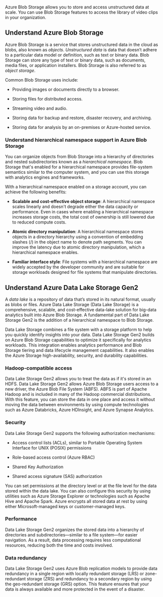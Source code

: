 Azure Blob Storage allows you to store and access unstructured data at scale. You can use Blob Storage features to access the library of video clips in your organization.

## Understand Azure Blob Storage

Azure Blob Storage is a service that stores unstructured data in the cloud as blobs, also known as *objects*. *Unstructured data* is data that doesn’t adhere to a particular data model or definition, such as text or binary data. Blob Storage can store any type of text or binary data, such as documents, media files, or application installers. Blob Storage is also referred to as *object storage*.

Common Blob Storage uses include:

- Providing images or documents directly to a browser.

- Storing files for distributed access.

- Streaming video and audio.

- Storing data for backup and restore, disaster recovery, and archiving.

- Storing data for analysis by an on-premises or Azure-hosted service.

### Understand hierarchical namespace support in Azure Blob Storage

You can organize objects from Blob Storage into a hierarchy of directories and nested subdirectories known as a *hierarchical namespace*. Blob Storage that's enabled for a hierarchical namespace provides file-system semantics similar to the computer system, and you can use this storage with analytics engines and frameworks.

With a hierarchical namespace enabled on a storage account, you can achieve the following benefits:

- **Scalable and cost-effective object storage**: A hierarchical namespace scales linearly and doesn't degrade either the data capacity or performance. Even in cases where enabling a hierarchical namespace increases storage costs, the total cost of ownership is still lowered due to reduced compute costs.

- **Atomic directory manipulation**: A hierarchical namespace stores objects in a directory hierarchy using a convention of embedding slashes (/) in the object name to denote path segments. You can improve the latency due to atomic directory manipulation, which a hierarchical namespace enables.

- **Familiar interface style**: File systems with a hierarchical namespace are widely accepted by the developer community and are suitable for storage workloads designed for file systems that manipulate directories.

## Understand Azure Data Lake Storage Gen2

A *data lake* is a repository of data that’s stored in its natural format, usually as blobs or files. Azure Data Lake Storage (Data Lake Storage) is a comprehensive, scalable, and cost-effective data-lake solution for big-data analytics built into Azure Blob Storage. A fundamental part of Data Lake Storage Gen2 is the addition of a hierarchical namespace to Blob Storage.

Data Lake Storage combines a file system with a storage platform to help you quickly identify insights into your data. Data Lake Storage Gen2 builds on Azure Blob Storage capabilities to optimize it specifically for analytics workloads. This integration enables analytics performance and Blob Storage tiering and data lifecycle management capabilities. It also enables the Azure Storage high-availability, security, and durability capabilities.

### Hadoop-compatible access

Data Lake Storage Gen2 allows you to treat the data as if it's stored in an HDFS. Data Lake Storage Gen2 allows Azure Blob Storage users access to a new driver, the Azure Blob File System (ABFS). ABFS is part of Apache Hadoop and is included in many of the Hadoop commercial distributions. With this feature, you can store the data in one place and access it without moving the data between environments by using compute technologies such as Azure Databricks, Azure HDInsight, and Azure Synapse Analytics.

### Security

Data Lake Storage Gen2 supports the following authorization mechanisms:

- Access control lists (ACLs), similar to Portable Operating System Interface for UNIX (POSIX) permissions

- Role-based access control (Azure RBAC)

- Shared Key Authorization

- Shared access signature (SAS) authorization

You can set permissions at the directory level or at the file level for the data stored within the data lake. You can also configure this security by using utilities such as Azure Storage Explorer or technologies such as Apache Hive and Apache Spark. Azure encrypts all stored data at rest by using either Microsoft-managed keys or customer-managed keys.

### Performance

Data Lake Storage Gen2 organizes the stored data into a hierarchy of directories and subdirectories—similar to a file system—for easier navigation. As a result, data processing requires less computational resources, reducing both the time and costs involved.

### Data redundancy

Data Lake Storage Gen2 uses Azure Blob replication models to provide data redundancy in a single region with locally redundant storage (LRS) or zone-redundant storage (ZRS) and redundancy to a secondary region by using the geo-redundant storage (GRS) option. This feature ensures that your data is always available and more protected in the event of a disaster.
